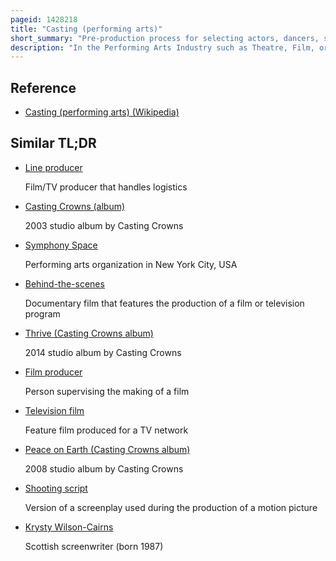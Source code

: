 ```yaml
---
pageid: 1428218
title: "Casting (performing arts)"
short_summary: "Pre-production process for selecting actors, dancers, singers, or extras for roles or parts"
description: "In the Performing Arts Industry such as Theatre, Film, or Television, Casting, or a Casting Call, is a pre-production Process for selecting a certain Type of Actor, Dancer, Singer, or extra for a particular Role or Part in a Script, Screenplay, or Teleplay. This Process may be used for a Motion Picture, Television Program, documentary Film, Music Video, Play, or Advertisement, intended for an Audience."
---
```


## Reference

- [Casting (performing arts) (Wikipedia)](https://en.wikipedia.org/?curid=1428218)

## Similar TL;DR

- [Line producer](/tldr/en/line-producer)

  Film/TV producer that handles logistics

- [Casting Crowns (album)](/tldr/en/casting-crowns-album)

  2003 studio album by Casting Crowns

- [Symphony Space](/tldr/en/symphony-space)

  Performing arts organization in New York City, USA

- [Behind-the-scenes](/tldr/en/behind-the-scenes)

  Documentary film that features the production of a film or television program

- [Thrive (Casting Crowns album)](/tldr/en/thrive-casting-crowns-album)

  2014 studio album by Casting Crowns

- [Film producer](/tldr/en/film-producer)

  Person supervising the making of a film

- [Television film](/tldr/en/television-film)

  Feature film produced for a TV network

- [Peace on Earth (Casting Crowns album)](/tldr/en/peace-on-earth-casting-crowns-album)

  2008 studio album by Casting Crowns

- [Shooting script](/tldr/en/shooting-script)

  Version of a screenplay used during the production of a motion picture

- [Krysty Wilson-Cairns](/tldr/en/krysty-wilson-cairns)

  Scottish screenwriter (born 1987)
